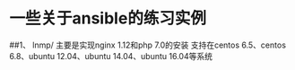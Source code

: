 # 一些关于ansible的练习实例
##1、 lnmp/ 主要是实现nginx 1.12和php 7.0的安装
    支持在centos 6.5、centos 6.8、ubuntu 12.04、ubuntu 14.04、ubuntu 16.04等系统
